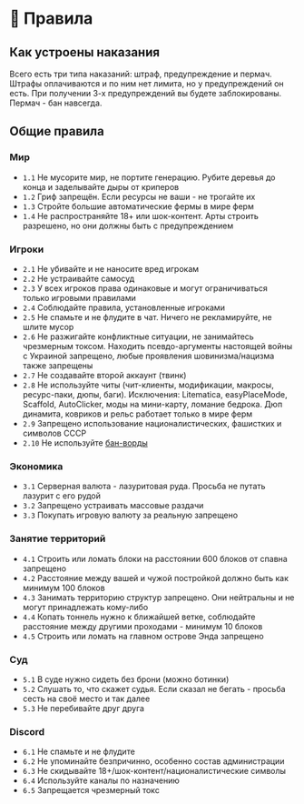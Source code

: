 # 📔 Правила

## Как устроены наказания

Всего есть три типа наказаний: штраф, предупреждение и пермач. Штрафы оплачиваются и по ним нет лимита, но у предупреждений он есть. При получении 3-х предупреждений вы будете заблокированы. Пермач - бан навсегда.

## Общие правила

### Мир

* `1.1` Не мусорите мир, не портите генерацию. Рубите деревья до конца и заделывайте дыры от криперов
* `1.2` Гриф запрещён. Если ресурсы не ваши - не трогайте их
* `1.3` Стройте большие автоматические фермы в мире ферм
* `1.4` Не распространяйте 18+ или шок-контент. Арты строить разрешено, но они должны быть с предупреждением

### Игроки

* `2.1` Не убивайте и не наносите вред игрокам
* `2.2` Не устраивайте самосуд
* `2.3` У всех игроков права одинаковые и могут ограничиваться только игровыми правилами
* `2.4` Соблюдайте правила, установленные игроками
* `2.5` Не спамьте и не флудите в чат. Ничего не рекламируйте, не шлите мусор
* `2.6` Не разжигайте конфликтные ситуации, не занимайтесь чрезмерным токсом. Находить псевдо-аргументы настоящей войны с Украиной запрещено, любые проявления шовинизма/нацизма также запрещены
* `2.7` Не создавайте второй аккаунт (твинк)
* `2.8` Не используйте читы (чит-клиенты, модификации, макросы, ресурс-паки, дюпы, баги). Исключения: Litematica, easyPlaceMode, Scaffold, AutoClicker, моды на мини-карту, ломание бедрока. Дюп динамита, ковриков и рельс работает только в мире ферм
* `2.9` Запрещено использование националистических, фашистких и символов СССР
* `2.10` Не используйте [бан-ворды](https://zabbi.ru/%D1%81%D0%BF%D0%B8%D1%81%D0%BE%D0%BA-%D0%B7%D0%B0%D0%BF%D1%80%D0%B5%D1%89%D0%B5%D0%BD%D0%BD%D1%8B%D1%85-%D1%81%D0%BB%D0%BE%D0%B2-twitch-2021/)

### Экономика

* `3.1` Серверная валюта - лазуритовая руда. Просьба не путать лазурит с его рудой
* `3.2` Запрещено устраивать массовые раздачи
* `3.3` Покупать игровую валюту за реальную запрещено

### Занятие территорий

* `4.1` Строить или ломать блоки на расстоянии 600 блоков от спавна запрещено
* `4.2` Расстояние между вашей и чужой постройкой должно быть как минимум 100 блоков
* `4.3` Занимать территорию структур запрещено. Они нейтральны и не могут принадлежать кому-либо
* `4.4` Копать тоннель нужно к ближайшей ветке, соблюдайте расстояние между другими проходами - минимум 10 блоков
* `4.5` Строить или ломать на главном острове Энда запрещено

### Суд

* `5.1` В суде нужно сидеть без брони (можно ботинки)
* `5.2` Слушать то, что скажет судья. Если сказал не бегать - просьба сесть на своё место и так далее
* `5.3` Не перебивайте друг друга

### Discord

* `6.1` Не спамьте и не флудите
* `6.2` Не упоминайте безпричинно, особенно состав администрации
* `6.3` Не скидывайте 18+/шок-контент/националистические символы
* `6.4` Используйте каналы по назначению
* `6.5` Запрещается чрезмерный токс

